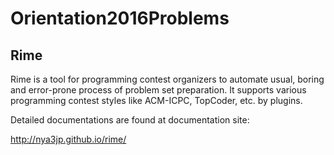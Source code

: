 Orientation2016Problems
=======================



Rime
--------

Rime is a tool for programming contest organizers to automate usual, boring and error-prone process of problem set preparation.
It supports various programming contest styles like ACM-ICPC, TopCoder, etc. by plugins.

Detailed documentations are found at documentation site:

http://nya3jp.github.io/rime/
